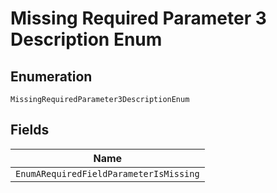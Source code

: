 
# Missing Required Parameter 3 Description Enum

## Enumeration

`MissingRequiredParameter3DescriptionEnum`

## Fields

| Name |
|  --- |
| `EnumARequiredFieldParameterIsMissing` |

